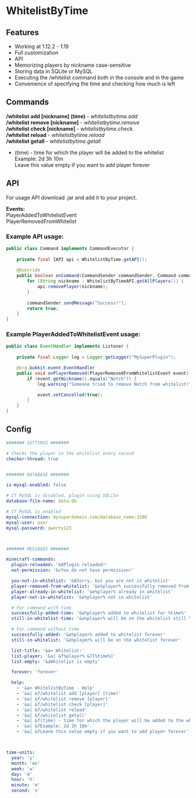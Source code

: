 # WhitelistByTime

## Features
- Working at 1.12.2 - 1.19
- Full customization
- API
- Memorizing players by nickname case-sensitive
- Storing data in SQLite or MySQL
- Executing the /whitelist command both in the console and in the game
- Convenience of specifying the time and checking how much is left

## Commands
**/whitelist add [nickname] (time)** - *whitelistbytime.add*\
**/whitelist remove [nickname]** - *whitelistbytime.remove*\
**/whitelist check [nickname]** - *whitelistbytime.check*\
**/whitelist reload** - *whitelistbytime.reload*\
**/whitelist getall** - *whitelistbytime.getall*
- (time) - time for which the player will be added to the whitelist\
 Example: 2d 3h 10m\
 Leave this value empty if you want to add player forever

## API

For usage API download .jar and add it to your project.

**Events:**\
PlayerAddedToWhitelistEvent\
PlayerRemovedFromWhitelist

### Example API usage:
```java
public class Command implements CommandExecutor {
    
    private final IAPI api = WhitelistByTime.getAPI();
    
    @Override
    public boolean onCommand(CommandSender commandSender, Command command, String s, String[] strings) {
        for (String nickname : WhitelistByTimeAPI.getAllPlayers()) {
            api.removePlayer(nickname);
        }
        
        commandSender.sendMessage("Success!");
        return true;
    }
}
```

### Example PlayerAddedToWhitelistEvent usage:

```java
public class EventHandler implements Listener {
    
    private final Logger log = Logger.getLogger("MySuperPlugin");

    @org.bukkit.event.EventHandler
    public void onPlayerRemoved(PlayerRemovedFromWhitelistEvent event) {
        if (event.getNickname().equals("Notch")) {
            log.warning("Someone tried to remove Notch from whitelist!");

            event.setCancelled(true);
        }
    }
}
```

## Config
```yaml
####### SETTINGS #######

# Checks the player in the whitelist every second
checker-thread: true


####### DATABASE #######

is-mysql-enabled: false

# If MySQL is disabled, plugin using SQLite
database-file-name: data.db

# If MySQL is enabled
mysql-connection: mysuperdomain.com/database_name:3306
mysql-user: user
mysql-password: qwerty123



####### MESSAGES #######

minecraft-commands:
  plugin-reloaded: '&6Plugin reloaded!'
  not-permission: '&cYou do not have permission!'

  you-not-in-whitelist: '&6Sorry, but you are not in whitelist'
  player-removed-from-whitelist: '&e%player% successfully removed from whitelist'
  player-already-in-whitelist: '&e%player% already in whitelist'
  player-not-in-whitelist: '&e%player% not in whitelist'

  # For command with time
  successfully-added-time: '&a%player% added to whitelist for %time%'
  still-in-whitelist-time: '&a%player% will be on the whitelist still %time%'

  # For command without time
  successfully-added: '&a%player% added to whitelist forever'
  still-in-whitelist: '&a%player% will be on the whitelist forever'

  list-title: '&a> Whitelist:'
  list-player: '&a| &f%player% &7[%time%]'
  list-empty: '&aWhitelist is empty'

  forever: 'forever'

  help:
    - '&a> WhitelistByTime - Help'
    - '&a| &f/whitelist add [player] (time)'
    - '&a| &f/whitelist remove [player]'
    - '&a| &f/whitelist check [player]'
    - '&a| &f/whitelist reload'
    - '&a| &f/whitelist getall'
    - '&a| &f(time) - time for which the player will be added to the whitelist'
    - '&a| &fExample: 2d 3h 10m'
    - '&a| &fLeave this value empty if you want to add player forever'



time-units:
  year: 'y'
  month: 'mo'
  week: 'w'
  day: 'd'
  hour: 'h'
  minute: 'm'
  second: 's'
```